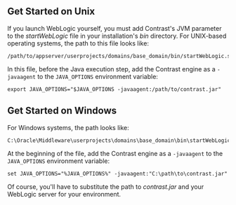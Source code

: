 <!--
title: "Installing on WebLogic"
description: "Guideliness for configuring agents on WebLogic"
tags: "java agent installation BEA Oracle WebLogic"
-->


## Get Started on Unix

If you launch WebLogic yourself, you must add Contrast's JVM parameter to the *startWebLogic* file in your installation's *bin* directory. For UNIX-based operating systems, the path to this file looks like:

```
/path/to/appserver/userprojects/domains/base_domain/bin/startWebLogic.sh
```

In this file, before the Java execution step, add the Contrast engine as a `-javaagent` to the `JAVA_OPTIONS` environment variable:

````
export JAVA_OPTIONS="$JAVA_OPTIONS -javaagent:/path/to/contrast.jar"
````

## Get Started on Windows

For Windows systems, the path looks like:

```
C:\Oracle\Middleware\userprojects\domains\base_domain\bin\startWebLogic.bat
```

At the beginning of the file, add the Contrast engine as a `-javaagent` to the `JAVA_OPTIONS` environment variable:

````
set JAVA_OPTIONS="%JAVA_OPTIONS%" -javaagent:"C:\path\to\contrast.jar" 
````

Of course, you'll have to substitute the path to *contrast.jar* and your WebLogic server for your environment.
